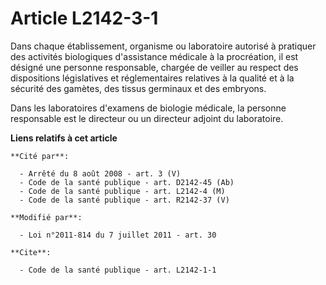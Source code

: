 # Article L2142-3-1

Dans chaque établissement, organisme ou laboratoire autorisé à pratiquer des activités biologiques d'assistance médicale à la
procréation, il est désigné une personne responsable, chargée de veiller au respect des dispositions législatives et
réglementaires relatives à la qualité et à la sécurité des gamètes, des tissus germinaux et des embryons.

Dans les laboratoires d'examens de biologie médicale, la personne responsable est le directeur ou un directeur adjoint du
laboratoire.

**Liens relatifs à cet article**

	**Cité par**:

	  - Arrêté du 8 août 2008 - art. 3 (V)
	  - Code de la santé publique - art. D2142-45 (Ab)
	  - Code de la santé publique - art. L2142-4 (M)
	  - Code de la santé publique - art. R2142-37 (V)

	**Modifié par**:

	  - Loi n°2011-814 du 7 juillet 2011 - art. 30

	**Cite**:

	  - Code de la santé publique - art. L2142-1-1
